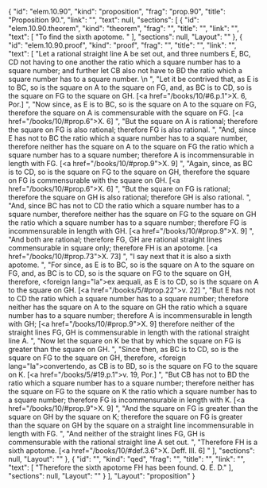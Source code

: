 {
  "id": "elem.10.90",
  "kind": "proposition",
  "frag": "prop.90",
  "title": "Proposition 90.",
  "link": "",
  "text": null,
  "sections": [
    {
      "id": "elem.10.90.theorem",
      "kind": "theorem",
      "frag": "",
      "title": "",
      "link": "",
      "text": [
        "To find the sixth apotome. "
      ],
      "sections": null,
      "Layout": ""
    },
    {
      "id": "elem.10.90.proof",
      "kind": "proof",
      "frag": "",
      "title": "",
      "link": "",
      "text": [
        "Let a rational straight line A be set out, and three numbers E, BC, CD not having to one another the ratio which a square number has to a square number; and further let CB also not have to BD the ratio which a square number has to a square number. \n      ",
        "Let it be contrived that, as E is to BC, so is the square on A to the square on FG, and, as BC is to CD, so is the square on FG to the square on GH. [<a href=\"/books/10/#6.p.1\">X. 6, Por.</a>] ",
        "Now since, as E is to BC, so is the square on A to the square on FG, therefore the square on A is commensurable with the square on FG. [<a href=\"/books/10/#prop.6\">X. 6</a>] ",
        "But the square on A is rational; therefore the square on FG is also rational; therefore FG is also rational. ",
        "And, since E has not to BC the ratio which a square number has to a square number, therefore neither has the square on A to the square on FG the ratio which a square number has to a square number; therefore A is incommensurable in length with FG. [<a href=\"/books/10/#prop.9\">X. 9</a>] ",
        "Again, since, as BC is to CD, so is the square on FG to the square on GH, therefore the square on FG is commensurable with the square on GH. [<a href=\"/books/10/#prop.6\">X. 6</a>] ",
        "But the square on FG is rational; therefore the square on GH is also rational; therefore GH is also rational. ",
        "And, since BC has not to CD the ratio which a square number has to a square number, therefore neither has the square on FG to the square on GH the ratio which a square number has to a square number; therefore FG is incommensurable in length with GH. [<a href=\"/books/10/#prop.9\">X. 9</a>] ",
        "And both are rational; therefore FG, GH are rational straight lines commensurable in square only; therefore FH is an apotome. [<a href=\"/books/10/#prop.73\">X. 73</a>] ",
        "I say next that it is also a sixth apotome. ",
        "For since, as E is to BC, so is the square on A to the square on FG, and, as BC is to CD, so is the square on FG to the square on GH, therefore, <foreign lang=\"la\">ex aequali</foreign>, as E is to CD, so is the square on A to the square on GH. [<a href=\"/books/5/#prop.22\">v. 22</a>] ",
        "But E has not to CD the ratio which a square number has to a square number; therefore neither has the square on A to the square on GH the ratio which a square number has to a square number; therefore A is incommensurable in length with GH; [<a href=\"/books/10/#prop.9\">X. 9</a>] therefore neither of the straight lines FG, GH is commensurable in length with the rational straight line A. ",
        "Now let the square on K be that by which the square on FG is greater than the square on GH. ",
        "Since then, as BC is to CD, so is the square on FG to the square on GH, therefore, <foreign lang=\"la\">convertendo</foreign>, as CB is to BD, so is the square on FG to the square on K. [<a href=\"/books/5/#19.p.1\">v. 19, Por.</a>] ",
        "But CB has not to BD the ratio which a square number has to a square number; therefore neither has the square on FG to the square on K the ratio which a square number has to a square number; therefore FG is incommensurable in length with K. [<a href=\"/books/10/#prop.9\">X. 9</a>] ",
        "And the square on FG is greater than the square on GH by the square on K; therefore the square on FG is greater than the square on GH by the square on a straight line incommensurable in length with FG. ",
        "And neither of the straight lines FG, GH is commensurable with the rational straight line A set out. ",
        "Therefore FH is a sixth apotome. [<a href=\"/books/10/#def.3.6\">X. Deff. III. 6</a>] "
      ],
      "sections": null,
      "Layout": ""
    },
    {
      "id": "",
      "kind": "qed",
      "frag": "",
      "title": "",
      "link": "",
      "text": [
        "Therefore the sixth apotome FH has been found. Q. E. D."
      ],
      "sections": null,
      "Layout": ""
    }
  ],
  "Layout": "proposition"
}

